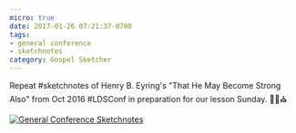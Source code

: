 ```yaml
---
micro: true
date: 2017-01-26 07:21:37-0700
tags:
- general conference
- sketchnotes
category: Gospel Sketcher
---
```


Repeat #sketchnotes of Henry B. Eyring's "That He May Become Strong Also" from Oct 2016 #LDSConf in preparation for our lesson Sunday. ✍🏼⛪️

[![General Conference Sketchnotes](http://www.gospelsketcher.org/uploads/2018/6cfbe6f4a5.jpg)](http://www.gospelsketcher.org/uploads/2018/6cfbe6f4a5.jpg)